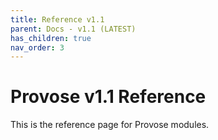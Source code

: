 ```yaml
---
title: Reference v1.1
parent: Docs - v1.1 (LATEST)
has_children: true
nav_order: 3
---
```


# Provose v1.1 Reference

This is the reference page for Provose modules.
